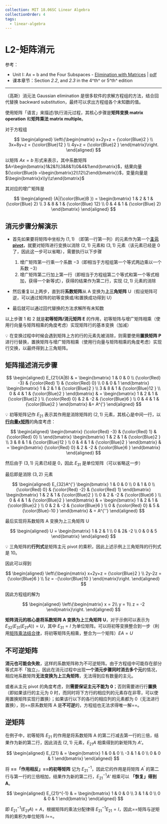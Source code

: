 ```yaml
---
collection: MIT 18.06SC Linear Algebra
collectionOrder: 4
tags:
  - linear-algebra
---
```


# L2-矩阵消元
参考：
* Unit I: Ax = b and the Four Subspaces - [Elimination with Matrices](https://ocw.mit.edu/courses/mathematics/18-06sc-linear-algebra-fall-2011/ax-b-and-the-four-subspaces/elimination-with-matrices/) | [pdf](./attachments/MIT18_06SCF11_Ses1.2sum.pdf)
* 课本章节：Section *2.2*, and *2.3* in the 4^th^ or 5^th^ edition

---

（高斯）消元法 Gaussian elimination 是很多软件的求解方程组的方法，结合回代替换 backward substitution，最终可以求出方程组各个未知数的值。

使用矩阵「语言」来描述/执行消元过程，其核心步骤是**矩阵变换 matrix operation** 和**矩阵乘法 matrix multiple**。

对于方程组

<!-- #region-->
$$
\begin{aligned}
\left\{\begin{matrix}
  x+2y+z = {\color{Blue}2 } \\
  3x+8y+z = {\color{Blue}12 } \\
  4y+z = {\color{Blue}2 }
\end{matrix}\right.
\end{aligned}
$$
<!-- #endregion -->

以矩阵 $Ax=b$ 形式来表示，其中系数矩阵 $A=\begin{bmatrix}1&2&1\\3&8&1\\0&4&1\end{bmatrix}$，结果向量 ${\color{Blue}b =\begin{bmatrix}2\\12\\2\end{bmatrix}}$，变量向量是 $\begin{bmatrix}x\\y\\z\end{bmatrix}$

其对应的增广矩阵是

<!-- #region-->
$$
\begin{aligned}
(A|{\color{Blue}B }) =
\begin{bmatrix}
  1 & 2 & 1 & {\color{Blue} 2} \\
  3 & 8 & 1 & {\color{Blue} 12} \\
  0 & 4 & 1 & {\color{Blue} 2}
\end{bmatrix}
\end{aligned}
$$
<!-- #endregion -->

## 消元步骤分解演示
* 首先如果要将矩阵中坐标为 $(1, 1)$ （即第一行第一列）的元素作为第一个[**主元 pivot**](./Cheatsheet.md#主元)，就要对矩阵进行变换以消除 $(2, 1)$ 元素和 $(3, 1)$ 元素（该元素已经是 0 了，因此这一步可以省略），需要执行以下步骤
    1. 增广矩阵第一行乘一个系数 $-3$（即相当于方程组第一个等式两边乘以一个系数 $-3$）
    2. 增广矩阵第二行加上第一行（即相当于方程组第二个等式和第一个等式相加，获得一个新等式），获得的结果作为第二行，实现 $(2, 1)$ 元素的消除

* 然后重复以上两步，直到将**系数矩阵**从 A 变换为**上三角矩阵** U（假设矩阵可逆，可以通过矩阵的初等变换或/和置换成功得到 U）
* 最后就可以通过回代替换的方法求解所有未知数

以上步骤 1 和 2 就是**初等矩阵/消元矩阵 E** 的作用，初等矩阵与增广矩阵相乘（使用行向量与矩阵相乘的角度考虑）实现矩阵行的基本变换（加减）

:bulb: 在变换过程中时候会遇到矩阵上方的行的元素先被消除，则需要使用**置换矩阵 P** 进行行替换，置换矩阵与增广矩阵相乘（使用行向量与矩阵相乘的角度考虑）实现行交换，以最终得到上三角矩阵。

## 矩阵描述消元步骤
<!-- #region-->
$$
\begin{aligned}
E_{21}(A|B)
& =
\begin{bmatrix}
  1 & 0 & 0 \\
  {\color{Red} -3} & {\color{Red} 1} & {\color{Red} 0} \\
  0 & 0 & 1
\end{bmatrix}
\begin{bmatrix}
  1 & 2 & 1 & {\color{Blue}2 } \\
  3 & 8 & 1 & {\color{Blue}12 } \\
  0 & 4 & 1 & {\color{Blue}2 }
\end{bmatrix}
& =
\begin{bmatrix}
  1 & 2 & 1 & {\color{Blue}2 } \\
  {\color{Red} 0} & 2 & -2 & {\color{Blue}6 } \\
  0 & 4 & 1 & {\color{Blue}2 }
\end{bmatrix}
&= A^{'}
\end{aligned}
$$
<!-- #endregion -->

:bulb: 初等矩阵记作 $E_{21}$ 表示其作用是消除矩阵的 $(2, 1)$ 元素，其核心是中间一行，以[**行向量x矩阵**](./Cheatsheet.md#行向量与矩阵相乘)的角度考虑：

<!-- #region-->
$$
\begin{aligned}
\begin{bmatrix}
  {\color{Red} -3} & {\color{Red} 1} & {\color{Red} 0} \\
\end{bmatrix}
\begin{bmatrix}
  1 & 2 & 1 & {\color{Blue}2 } \\
  3 & 8 & 1 & {\color{Blue}12 } \\
  0 & 4 & 1 & {\color{Blue}2 }
\end{bmatrix}
& =
\begin{bmatrix}
  {\color{Red} 0} & 2 & -2 & {\color{Blue}6 }
\end{bmatrix}
\end{aligned}
$$
<!-- #endregion -->

然后由于 $(3, 1)$ 元素已经是 $0$，因此 $E_{31}$ 是单位矩阵（可以省略这一步）

最后即是消除 $(3, 2)$ 元素

<!-- #region-->
$$
\begin{aligned}
E_{32}A^{'}
\begin{bmatrix}
  1 & 0 & 0 \\
  0 & 1 & 0 \\
  {\color{Red} 0} & {\color{Red} -2} & {\color{Red} 1}
\end{bmatrix}
\begin{bmatrix}
  1 & 2 & 1 & {\color{Blue}2 } \\
  0 & 2 & -2 & {\color{Blue}6 } \\
  0 & 4 & 1 & {\color{Blue}2 }
\end{bmatrix}
& =
\begin{bmatrix}
  1 & 2 & 1 & {\color{Blue}2 } \\
  0 & 2 & -2 & {\color{Blue}6 } \\
  0 & {\color{Red} 0} & 5 & {\color{Blue}-10 }
\end{bmatrix}
& = A^{''}
\end{aligned}
$$
<!-- #endregion -->

最后实现将系数矩阵 A 变换为上三角矩阵 U

<!-- #region-->
$$
\begin{aligned}
U =
\begin{bmatrix}
  1 & 2 & 1 \\
  0 & 2& -2 \\
  0 & 0 & 5
\end{bmatrix}
\end{aligned}
$$
<!-- #endregion -->

:bulb: 三角矩阵的**行列式**是矩阵主元 pivot 的乘积，因此上述示例上三角矩阵的行列式是 10。

因此可以得到

<!-- #region-->
$$
\begin{aligned}
\left\{\begin{matrix}
  x+2y+z = {\color{Blue}2 } \\
  2y-2z = {\color{Blue}6 } \\
  5z = -{\color{Blue}10 }
\end{matrix}\right.
\end{aligned}
$$
<!-- #endregion -->

因此方程组的解为

<!-- #region-->
$$
\begin{aligned}
\left\{\begin{matrix}
  x = 2\\
  y = 1\\
  z = -2
\end{matrix}\right.
\end{aligned}
$$
<!-- #en dregion -->

**矩阵消元的核心是将系数矩阵 A 变换为上三角矩阵 U**，对于示例可以表示为 $E_{32}(E_{31}(E_{21}A)) = U$，其中 $E_{31} = I$ 为单位矩阵。可以将初等变换整合到一步（利用[矩阵乘法结合律](./Cheatsheet.md#矩阵相乘法则)，将初等矩阵先相乘，整合为一个矩阵）$EA=U$

## 不可逆矩阵
**消元也可能会失败**，这样的系数矩阵称为不可逆矩阵。由于方程组中可能存在部分等式并不「独立」，因此在消元过程中出现**一个消元步骤同时消去多个元**的情况，相应地系数矩阵**无法变换为上三角矩阵**，无法得到应有数量的主元。

或者从主元 pivot 的角度考虑，则**需要保证主元不能为 0**；否则需要进行行**置换**（即如果该行的主元为 0 时，而同时将下方行的相应列的元素存在非零，可以使用置换矩阵实现行置换）；如果该行以下的各行的相应列的元素都为 0（无法进行置换），则==原系数矩阵 A 是**不可逆**的，方程组也无法求得唯一解==。

## 逆矩阵
在例子中，初等矩阵 $E_{21}$ 的作用是将系数矩阵 A 的第二行减去第一行的三倍，结果作为新的第二行，因此消去 $(2,1)$ 元素，$E_{21}A$ 相乘得到的新矩阵为 $A{'}$。

<!-- #region-->
$$
\begin{aligned}
E_{21}
& =
\begin{bmatrix}
  1 & 0 & 0 \\
  -3 & 1 & 0 \\
  0 & 0 & 1
\end{bmatrix}
\end{aligned}
$$
<!-- #endregion -->

将 **==「作用相反」==的初等矩阵** 记为 $E_{21}^{-1}$，因此它的作用是将矩阵 $A^{'}$ 的第二行与第一行的三倍相加，结果作为新的第二行，$E_{21}^{-1}A'$ 相乘可以 **「恢复」得到 A**。

<!-- #region-->
$$
\begin{aligned}
E_{21}^{-1}
& =
\begin{bmatrix}
  1 & 0 & 0 \\
  3 & 1 & 0 \\
  0 & 0 & 1
\end{bmatrix}
\end{aligned}
$$
<!-- #endregion -->

即 $E_{21}^{-1}(E_{21}A)=A$，根据矩阵的乘法分配律得 $E_{21}^{-1}E_{21}=I$，因此==矩阵与逆矩阵的乘积为单位矩阵 $I$==。